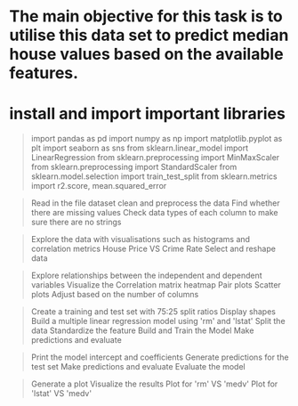 # The main objective for this task is to utilise this data set to predict median house values based on the available features.

# install and import important libraries

> import pandas as pd
> import numpy as np
> import matplotlib.pyplot as plt
> import seaborn as sns
> from sklearn.linear_model import LinearRegression
> from sklearn.preprocessing import MinMaxScaler
> from sklearn.preprocessing import StandardScaler
> from sklearn.model.selection import train_test_split
> from sklearn.metrics import r2.score, mean.squared_error

> Read in the file dataset
> clean and preprocess the data
> Find whether there are missing values
> Check data types of each column to make sure there are no strings

> Explore the data with visualisations such as histograms and correlation metrics
> House Price VS Crime Rate
> Select and reshape data

> Explore relationships between the independent and dependent variables
> Visualize the Correlation  matrix heatmap
> Pair plots
> Scatter plots
> Adjust based on the number of columns

> Create a training and test set with 75:25 split ratios
> Display shapes
> Build a multiple linear regression model using 'rm' and 'lstat'
> Split the data
> Standardize the feature
> Build and Train the Model
> Make predictions and evaluate

> Print the model intercept and coefficients
> Generate predictions for the test set
> Make predictions and evaluate
> Evaluate the model

> Generate a plot
> Visualize the results
> Plot for 'rm' VS 'medv'
> Plot for 'lstat' VS 'medv'

